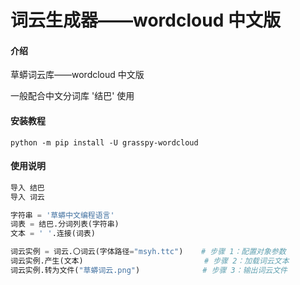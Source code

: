 # 词云生成器——wordcloud 中文版

#### 介绍
草蟒词云库——wordcloud 中文版

一般配合中文分词库 '结巴' 使用

#### 安装教程

`python -m pip install -U grasspy-wordcloud`

#### 使用说明

```python
导入 结巴
导入 词云

字符串 = '草蟒中文编程语言'
词表 = 结巴.分词列表(字符串)
文本 = ' '.连接(词表)

词云实例 = 词云.〇词云(字体路径="msyh.ttc")    # 步骤 1：配置对象参数
词云实例.产生(文本)                           # 步骤 2：加载词云文本
词云实例.转为文件("草蟒词云.png")              # 步骤 3：输出词云文件
```

